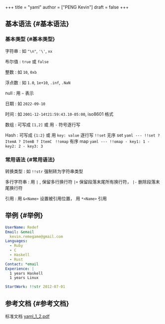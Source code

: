 +++
title = "yaml"
author = ["PENG Kevin"]
draft = false
+++

## 基本语法 {#基本语法}


### 基本类型 {#基本类型}

字符串
: 如 `"\n"`, `'\'`, `xx`

布尔值
: `true` 或 `false`

整数
: 如 `10`, `0xb`

浮点数
: 如 `1.0`, `1e+10`, `.inf`, `.NaN`

null
: 用 `~` 表示

日期
: 如 `2022-09-10`

时间
: 如 `2001-12-14t21:59:43.10-05:00`, iso8601 格式

数组
: 可写成 `[1,2]` 或 用 `-` 符号逐行写

Hash
: 可写成 `{1:2}` 或 用 `key: value` 逐行写
    `!!set` 无序 set
    ```yaml
    --- !!set
    ? ItemA
    ? ItemB
    ? ItemC
    ```
    `!!omap` 有序 map
    ```yaml
    --- !!omap
    ​- key1: 1
    ​- key2: 2
    ​- key3: 3
    ```


### 常用语法 {#常用语法}

转换类型
: 如 `!!str` 强制转为字符串类型

多行字符串
: 用 `|` , 保留多行换行符
    `|+` 保留段落末尾所有换行符， `|-` 删除段落末尾换行符

引用
: 用 `&<Name>` 设置被引用位置， 用 `*<Name>` 引用


## 举例 {#举例}

```yaml
UserName: Redef
Email: &email
  kevin.remegame@gmail.com
Languages:
  - Ruby
  - C
  - Haskell
  - Rust
Contact: *email
Experience: |
  1 years Haskell
  1 years Linux

StartWork: !!str 2012-07-01
```


## 参考文档 {#参考文档}

标准文档 [yaml_1_2.pdf](/ox-hugo/yaml_1_2.pdf)
